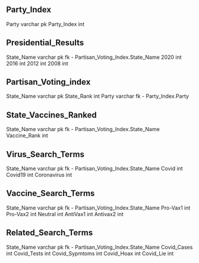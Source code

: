 Party_Index
-
Party varchar pk
Party_Index int

Presidential_Results
-
State_Name varchar pk fk - Partisan_Voting_Index.State_Name
2020 int
2016 int
2012 int
2008 int

Partisan_Voting_index
-
State_Name varchar pk
State_Rank int
Party varchar fk - Party_Index.Party

State_Vaccines_Ranked
-
State_Name varchar pk fk - Partisan_Voting_Index.State_Name
Vaccine_Rank int

Virus_Search_Terms
-
State_Name varchar pk fk - Partisan_Voting_Index.State_Name
Covid int
Covid19 int
Coronavirus int

Vaccine_Search_Terms
-
State_Name varchar pk fk - Partisan_Voting_Index.State_Name
Pro-Vax1 int
Pro-Vax2 int
Neutral int
AntiVax1 int
Antivax2 int

Related_Search_Terms
-
State_Name varchar pk fk - Partisan_Voting_Index.State_Name
Covid_Cases int
Covid_Tests int
Covid_Sypmtoms int
Covid_Hoax int
Covid_Lie int